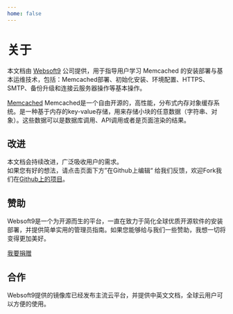 ```yaml
---
home: false
---
```


# 关于

本文档由 [Websoft9](http://www.websoft9.com/) 公司提供，用于指导用户学习 Memcached 的安装部署与基本运维技术，包括：Memcached部署、初始化安装、环境配置、HTTPS、SMTP、备份升级和连接云服务器操作等基本操作。

[Memcached](https://www.memcached.org/) Memcached是一个自由开源的，高性能，分布式内存对象缓存系统。是一种基于内存的key-value存储，用来存储小块的任意数据（字符串、对象）。这些数据可以是数据库调用、API调用或者是页面渲染的结果。



## 改进

本文档会持续改进，广泛吸收用户的需求。  
如果您有好的想法，请点击页面下方”在Github上编辑“ 给我们反馈，欢迎Fork我们在[Github上的项目](https://github.com/Websoft9/ansible-memcached)。

## 赞助

Websoft9是一个为开源而生的平台，一直在致力于简化全球优质开源软件的安装部署，并提供简单实用的管理员指南。如果您能够给与我们一些赞助，我想一切将变得更加美好。  

[我要捐赠](https://www.websoft9.com/aboutus/donate)

## 合作

Websoft9提供的镜像库已经发布主流云平台，并提供中英文文档，全球云用户可以方便的使用。  